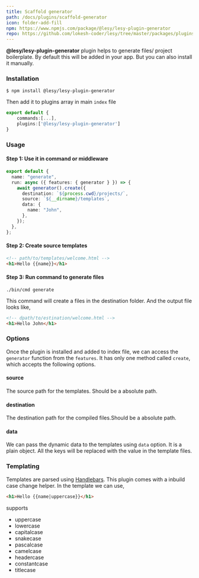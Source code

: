 ```yaml
---
title: Scaffold generator
path: /docs/plugins/scaffold-generator
icon: folder-add-fill
npm: https://www.npmjs.com/package/@lesy/lesy-plugin-generator
repo: https://github.com/lokesh-coder/lesy/tree/master/packages/plugins/lesy-plugin-generator
---
```


**@lesy/lesy-plugin-generator** plugin helps to generate files/ project boilerplate. By default this will be added in your app. But you can also install it manually.

### Installation

```shell
$ npm install @lesy/lesy-plugin-generator
```

Then add it to plugins array in main `index` file

```typescript
export default {
    commands:[...],
    plugins:['@lesy/lesy-plugin-generator']
}
```

### Usage

#### Step 1: Use it in command or middleware

```typescript
export default {
  name: "generate",
  run: async ({ features: { generator } }) => {
    await generator().create({
      destination: `${process.cwd}/projects/`,
      source: `${__dirname}/templates`,
      data: {
        name: "John",
      },
    });
  },
};
```

#### Step 2: Create source templates

```html
<!-- path/to/templates/welcome.html -->
<h1>Hello {{name}}</h1>
```

#### Step 3: Run command to generate files

```shell
./bin/cmd generate
```

This command will create a files in the destination folder. And the output file looks like,

```html
<!-- dpath/to/estination/welcome.html -->
<h1>Hello John</h1>
```

### Options

Once the plugin is installed and added to index file, we can access the `generator` function from the `features`. It has only one method called `create`, which accepts the following options.

#### source

The source path for the templates. Should be a absolute path.

#### destination

The destination path for the compiled files.Should be a absolute path.

#### data

We can pass the dynamic data to the templates using `data` option. It is a plain object. All the keys will be replaced with the value in the template files.

### Templating

Templates are parsed using [Handlebars](https://handlebarsjs.com/guide/). This plugin comes with a inbuild case change helper. In the template we can use,

```html
<h1>Hello {{name|uppercase}}</h1>
```

supports

- uppercase
- lowercase
- capitalcase
- snakecase
- pascalcase
- camelcase
- headercase
- constantcase
- titlecase
